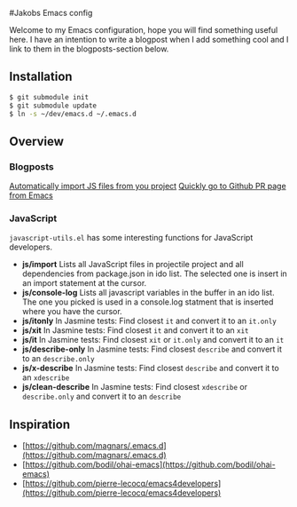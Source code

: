 #Jakobs Emacs config

Welcome to my Emacs configuration, hope you will find something useful here. I have an intention to write a blogpost when I add something cool and I link to them in the blogposts-section below.

## Installation

```bash
$ git submodule init
$ git submodule update
$ ln -s ~/dev/emacs.d ~/.emacs.d
```

## Overview

### Blogposts

[Automatically import JS files from you project]("https://jakoblind.github.io/emacs/javascript/2016/10/16/automatically-import-js-files-from-you-project.html")
[Quickly go to Github PR page from Emacs](https://jakoblind.github.io/emacs/git/2016/10/14/quickly-go-to-github-pr-page-from-emacs.html)

### JavaScript
`javascript-utils.el` has some interesting functions for JavaScript developers.

* **js/import** Lists all JavaScript files in projectile project and all dependencies from package.json in ido list. The selected one is insert in an import statement at the cursor.
* **js/console-log** Lists all javascript variables in the buffer in an ido list. The one you picked is used in a console.log statment that is inserted where you have the cursor.
* **js/itonly** In Jasmine tests: Find closest `it` and convert it to an `it.only`
* **js/xit** In Jasmine tests: Find closest `it` and convert it to an `xit`
* **js/it** In Jasmine tests: Find closest `xit` or `it.only` and convert it to an `it`
* **js/describe-only** In Jasmine tests: Find closest `describe` and convert it to an `describe.only`
* **js/x-describe** In Jasmine tests: Find closest `describe` and convert it to an `xdescribe`
* **js/clean-describe** In Jasmine tests: Find closest `xdescribe` or `describe.only` and convert it to an `describe`



## Inspiration

* [https://github.com/magnars/.emacs.d](https://github.com/magnars/.emacs.d)
* [https://github.com/bodil/ohai-emacs](https://github.com/bodil/ohai-emacs)
* [https://github.com/pierre-lecocq/emacs4developers](https://github.com/pierre-lecocq/emacs4developers)
